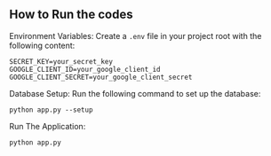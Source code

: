 
## How to Run the codes

Environment Variables: Create a `.env` file in your project root with the following content:

```
SECRET_KEY=your_secret_key
GOOGLE_CLIENT_ID=your_google_client_id
GOOGLE_CLIENT_SECRET=your_google_client_secret
```

Database Setup: Run the following command to set up the database:
```
python app.py --setup
```

Run The Application:
```
python app.py
```
